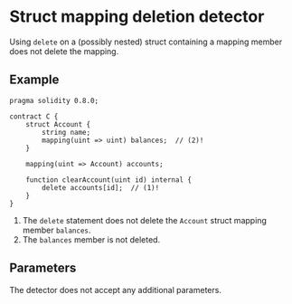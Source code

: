 # Struct mapping deletion detector

Using `delete` on a (possibly nested) struct containing a mapping member does not delete the mapping.

## Example

```solidity hl_lines="6 12" linenums="1"
pragma solidity 0.8.0;

contract C {
    struct Account {
        string name;
        mapping(uint => uint) balances;  // (2)!
    }

    mapping(uint => Account) accounts;

    function clearAccount(uint id) internal {
        delete accounts[id];  // (1)!
    }
}
```

1. The `delete` statement does not delete the `Account` struct mapping member `balances`.
2. The `balances` member is not deleted.

## Parameters

The detector does not accept any additional parameters.

